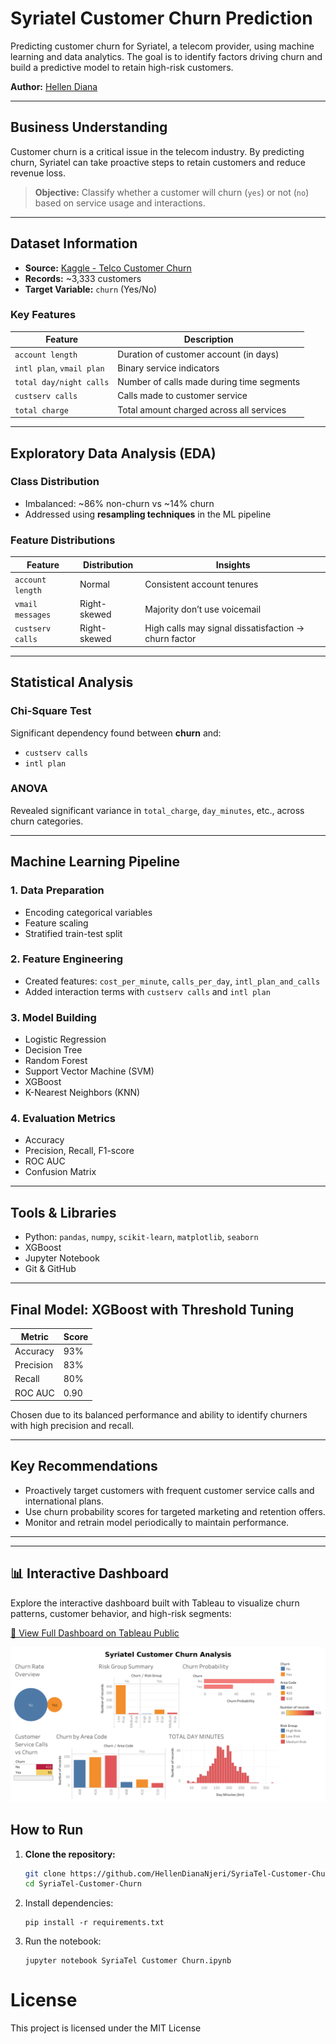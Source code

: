 # Syriatel Customer Churn Prediction

Predicting customer churn for Syriatel, a telecom provider, using machine learning and data analytics. The goal is to identify factors driving churn and build a predictive model to retain high-risk customers.

**Author:** [Hellen Diana](https://github.com/HellenDianaNjeri/SyriaTel-Customer-Churn.git)

---

## Business Understanding

Customer churn is a critical issue in the telecom industry. By predicting churn, Syriatel can take proactive steps to retain customers and reduce revenue loss.

> **Objective:** Classify whether a customer will churn (`yes`) or not (`no`) based on service usage and interactions.

---

## Dataset Information

- **Source:** [Kaggle - Telco Customer Churn](https://www.kaggle.com/datasets/becksddf/churn-in-telecoms-dataset)
- **Records:** ~3,333 customers
- **Target Variable:** `churn` (Yes/No)

### Key Features

| Feature                   | Description                                |
|---------------------------|--------------------------------------------|
| `account length`          | Duration of customer account (in days)     |
| `intl plan`, `vmail plan` | Binary service indicators                  |
| `total day/night calls`   | Number of calls made during time segments  |
| `custserv calls`          | Calls made to customer service             |
| `total charge`            | Total amount charged across all services   |

---

## Exploratory Data Analysis (EDA)

### Class Distribution

- Imbalanced: ~86% non-churn vs ~14% churn
- Addressed using **resampling techniques** in the ML pipeline

### Feature Distributions

| Feature            | Distribution | Insights                                              |
|--------------------|--------------|--------------------------------------------------------|
| `account length`   | Normal       | Consistent account tenures                             |
| `vmail messages`   | Right-skewed | Majority don’t use voicemail                          |
| `custserv calls`   | Right-skewed | High calls may signal dissatisfaction → churn factor  |

---

## Statistical Analysis

### Chi-Square Test

Significant dependency found between **churn** and:
- `custserv calls`
- `intl plan`

### ANOVA

Revealed significant variance in `total_charge`, `day_minutes`, etc., across churn categories.

---

## Machine Learning Pipeline

### 1. Data Preparation 
- Encoding categorical variables
- Feature scaling
- Stratified train-test split

### 2. Feature Engineering 
- Created features: `cost_per_minute`, `calls_per_day`, `intl_plan_and_calls`
- Added interaction terms with `custserv calls` and `intl plan`

### 3. Model Building
- Logistic Regression
- Decision Tree
- Random Forest
- Support Vector Machine (SVM)
- XGBoost
- K-Nearest Neighbors (KNN)

### 4. Evaluation Metrics
- Accuracy
- Precision, Recall, F1-score
- ROC AUC
- Confusion Matrix

---

## Tools & Libraries

- Python: `pandas`, `numpy`, `scikit-learn`, `matplotlib`, `seaborn`
- XGBoost
- Jupyter Notebook
- Git & GitHub

---

## Final Model: XGBoost with Threshold Tuning

| Metric    | Score |
|-----------|-------|
| Accuracy  | 93%   |
| Precision | 83%   |
| Recall    | 80%   |
| ROC AUC   | 0.90  |

 Chosen due to its balanced performance and ability to identify churners with high precision and recall.

---

## Key Recommendations

- Proactively target customers with frequent customer service calls and international plans.
- Use churn probability scores for targeted marketing and retention offers.
- Monitor and retrain model periodically to maintain performance.

---

---

## 📊 Interactive Dashboard

Explore the interactive dashboard built with Tableau to visualize churn patterns, customer behavior, and high-risk segments:

[🔗 View Full Dashboard on Tableau Public](https://public.tableau.com/app/profile/hellen.diana.macharia/viz/SyriatelCustomerChurnAnalysis/Dashboard1?publish=yes)

![Dashboard Preview](images/Dashboard_preview.png)


##  How to Run

1. **Clone the repository:**
   ```bash
   git clone https://github.com/HellenDianaNjeri/SyriaTel-Customer-Churn.git
   cd SyriaTel-Customer-Churn

2. Install dependencies:
    ```
    pip install -r requirements.txt

3. Run the notebook:
    ```
    jupyter notebook SyriaTel Customer Churn.ipynb

# License

This project is licensed under the MIT License


